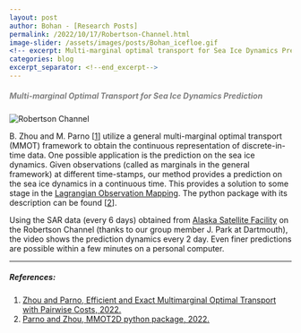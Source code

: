 ```yaml
---
layout: post
author: Bohan - [Research Posts]
permalink: /2022/10/17/Robertson-Channel.html
image-slider: /assets/images/posts/Bohan_icefloe.gif
<!-- excerpt: Multi-marginal optimal transport for Sea Ice Dynamics Prediction -->
categories: blog
excerpt_separator: <!--end_excerpt-->
---
```



<h5><span style="color:grey">Multi-marginal Optimal Transport for Sea Ice Dynamics Prediction</span></h5>
<!--end_excerpt-->

<img class="img-fluid" src="{{site.baseurl}}/{{page.image-slider}}" alt="Robertson Channel">

B. Zhou and M. Parno \[[1]\] utilize a general multi-marginal optimal transport (MMOT) framework to obtain the continuous representation of discrete-in-time data. One possible application is the prediction on the sea ice dynamics. Given observations (called as marginals in the general framework) at different time-stamps, our method provides a prediction on the sea ice dynamics in a continuous time. This provides a solution to some stage in the [Lagrangian Observation Mapping](https://simda-muri.github.io/challenges/source/descriptions/problem2.html). The python package with its description can be found \[[2]\].

Using the SAR data (every 6 days) obtained from [Alaska Satellite Facility](https://asf.alaska.edu) on the Robertson Channel (thanks to our group member J. Park at Dartmouth), the video shows the prediction dynamics every 2 day. Even finer predictions are possible within a few minutes on a personal computer.

----
##### References:

1. [Zhou and Parno, Efficient and Exact Multimarginal Optimal Transport with Pairwise Costs, 2022.](https://arxiv.org/abs/2208.03025)
2. [Parno and Zhou, MMOT2D python package, 2022.](https://simda-muri.github.io/mmot/)


[1]: https://arxiv.org/abs/2208.03025
[2]: https://simda-muri.github.io/mmot/


